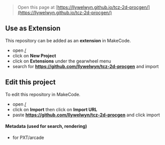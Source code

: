  


> Open this page at [https://llywelwyn.github.io/tcz-2d-procgen/](https://llywelwyn.github.io/tcz-2d-procgen/)

## Use as Extension

This repository can be added as an **extension** in MakeCode.

* open [/](/)
* click on **New Project**
* click on **Extensions** under the gearwheel menu
* search for **https://github.com/llywelwyn/tcz-2d-procgen** and import

## Edit this project

To edit this repository in MakeCode.

* open [/](/)
* click on **Import** then click on **Import URL**
* paste **https://github.com/llywelwyn/tcz-2d-procgen** and click import

#### Metadata (used for search, rendering)

* for PXT/arcade
<script src="https://makecode.com/gh-pages-embed.js"></script><script>makeCodeRender("{{ site.makecode.home_url }}", "{{ site.github.owner_name }}/{{ site.github.repository_name }}");</script>
